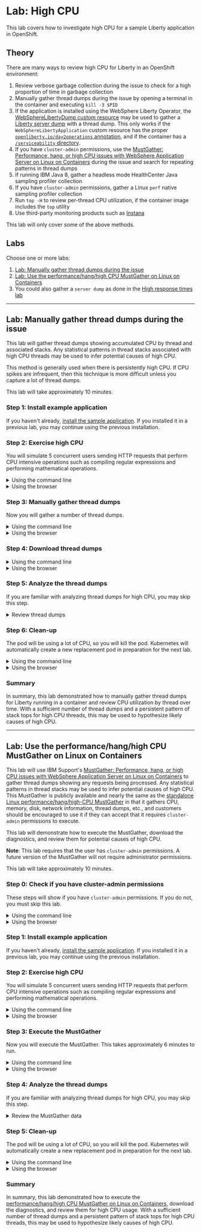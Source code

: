# Lab: High CPU

This lab covers how to investigate high CPU for a sample Liberty application in OpenShift.

## Theory

There are many ways to review high CPU for Liberty in an OpenShift environment:

1. Review verbose garbage collection during the issue to check for a high proportion of time in garbage collection
1. Manually gather thread dumps during the issue by opening a terminal in the container and executing `kill -3 $PID`
1. If the application is installed using the WebSphere Liberty Operator, the [WebSphereLibertyDump custom resource](https://www.ibm.com/docs/en/was-liberty/base?topic=resources-webspherelibertydump-custom-resource) may be used to gather a [Liberty server dump](https://openliberty.io/docs/latest/reference/command/server-dump.html) with a thread dump. This only works if the `WebSphereLibertyApplication` custom resource has the proper [`openliberty.io/day2operations` annotation](https://www.ibm.com/docs/en/was-liberty/base?topic=resources-webspherelibertydump-custom-resource), and if the container has a [`/serviceability` directory](https://www.ibm.com/docs/en/was-liberty/base?topic=operator-storage-serviceability).
1. If you have `cluster-admin` permissions, use the [MustGather: Performance, hang, or high CPU issues with WebSphere Application Server on Linux on Containers](https://www.ibm.com/support/pages/mustgather-performance-hang-or-high-cpu-issues-websphere-application-server-linux-containers) during the issue and search for repeating patterns in thread dumps
1. If running IBM Java 8, gather a headless mode HealthCenter Java sampling profiler collection
1. If you have `cluster-admin` permissions, gather a Linux `perf` native sampling profiler collection
1. Run `top -H` to review per-thread CPU utilization, if the container image includes the `top` utility
1. Use third-party monitoring products such as [Instana](https://www.instana.com/supported-technologies/websphere-liberty/)

This lab will only cover some of the above methods.

## Labs

Choose one or more labs:

1. [Lab: Manually gather thread dumps during the issue](#lab-manually-gather-thread-dumps-during-the-issue)
1. [Lab: Use the performance/hang/high CPU MustGather on Linux on Containers](#lab-use-the-performancehanghigh-cpu-mustgather-on-linux-on-containers)
1. You could also gather a `server dump` as done in the [High response times lab](lab_liberty_high_http_response_times.md#lab-gather-a-liberty-server-dump-through-the-websphere-liberty-operator)

-----

## Lab: Manually gather thread dumps during the issue

This lab will gather thread dumps showing accumulated CPU by thread and associated stacks. Any statistical patterns in thread stacks associated with high CPU threads may be used to infer potential causes of high CPU.

This method is generally used when there is persistently high CPU. If CPU spikes are infrequent, then this technique is more difficult unless you capture a lot of thread dumps.

This lab will take approximately 10 minutes.

### Step 1: Install example application

If you haven't already, [install the sample application](lab_liberty_install_app.md). If you installed it in a previous lab, you may continue using the previous installation.

### Step 2: Exercise high CPU

You will simulate 5 concurrent users sending HTTP requests that perform CPU intensive operations such as compiling regular expressions and performing mathematical operations.

<details markdown="1">
<summary>Using the command line</summary>

1. Request the following web page from your terminal to exercise high CPU:
    1. macOS, Linux, or Windows with Cygwin:

            curl -k -s "https://$(oc get route libertydiag "--output=jsonpath={.spec.host}")/servlet/LoadRunner?url=http%3A%2F%2Flocalhost%3A9080%2Fservlet%2FDoComplicatedStuff%3Fmoreiterations%3Dtrue&method=get&entity=&concurrentusers=5&totalrequests=0&user=&password=&infinite=on"

    1. Windows with Command Prompt:
        1. Ensure you have [`curl` for Windows](https://curl.se/windows/) installed
        1. List the application's URL:

                oc get route libertydiag "--output=jsonpath={.spec.host}{'\n'}"

        1. Execute the following command, replacing `$HOST` with the output of the previous command:

                curl -k -s "https://$HOST/servlet/LoadRunner?url=http%3A%2F%2Flocalhost%3A9080%2Fservlet%2FDoComplicatedStuff%3Fmoreiterations%3Dtrue&method=get&entity=&concurrentusers=5&totalrequests=0&user=&password=&infinite=on"

1. This load will run indefinitely. Continue to the next step.

</details>

<details markdown="1">
<summary>Using the browser</summary>

1. Click on the `Load Runner` link from the libertydiag application homepage:  
   ![](images/loadrunner.png)
1. In the `Target URL`, copy and paste the following:

        http://localhost:9080/servlet/DoComplicatedStuff?moreiterations=true

1. Scroll down and check `Infinite (until manually stopped)`
1. Scroll to the bottom and click `Start`
1. This load will run indefinitely. Continue to the next step.

</details>

### Step 3: Manually gather thread dumps

Now you will gather a number of thread dumps.

<details markdown="1">
<summary>Using the command line</summary>

1. List the pods for the example application deployment; for example:

        oc get pods
   Example output:

        NAME                          READY   STATUS    RESTARTS   AGE
        libertydiag-b98748954-mgj64   1/1     Running   0          97s

1. Open a shell into the pod by replacing `$POD` with a pod name from the previous command:

        oc rsh -t $POD
   For example:

        oc rsh -t libertydiag-b98748954-mgj64

1. Note that the remote shell might timeout after a short period of inactivity, so be aware that you might have been logged out and you'll need to `oc rsh` back in to continue where you left off.
1. First, we need to find the process ID (PID) of Liberty. Most Liberty images do not have tools like `ps` or `top` pre-installed. However, most Liberty images only have a single process in the container which is the Java process running Liberty, and this has the PID of 1. Double check that this is the Liberty process by doing a full listing on PID 1:

        ls -l /proc/1/

1. If you see a Liberty current working directory (`cwd`) such as `/opt/ol/wlp` or `/opt/ibm/wlp` then you can assume that is the Liberty process. Otherwise, run `ls -l /proc/[0-9]*` and then explore each PID to find the Liberty process.

        ls -l /proc/1
   Example output:

        [...]
        lrwxrwxrwx.  1 1000830000 root 0 Dec  6 17:45 cwd -> /opt/ol/wlp/output/defaultServer
        -r--------.  1 1000830000 root 0 Dec  6 17:45 environ
        lrwxrwxrwx.  1 1000830000 root 0 Dec  6 14:57 exe -> /opt/ibm/java/jre/bin/java
        [...]

1. Create a thread dump by sending the `SIGQUIT` signal to the process using the `kill -QUIT $PID` command. Replace `$PID` with the process ID of Liberty that you found above. Note that, by default, Java handles the `SIGQUIT` signal, creates the thread dump, and the process continues, so the process is not killed, despite the names of the command and signal.

        kill -QUIT 1

1. It's common to wait about 30 seconds between thread dumps. Take another 1 or more thread dumps, waiting some time in between.

        kill -QUIT 1

1. Normally, thread dumps for IBM Java and Semeru will be produced as `javacore*txt` files in the `cwd` directory that you found above:

        ls -l /opt/ol/wlp/output/defaultServer/javacore*txt
   However, in the case of this sample application, this directory is overridden with an `-Xdump` configuration. You can check JVM configurations by printing the process `cmdline` and `environ` files and find the relevant configuration. For example:

        cat /proc/1/cmdline /proc/1/environ
   Example output:

        [...] -Xdump:directory=logs/diagnostics/
   Therefore, for this application, javacores will go into `logs/diagnostics/` relative to `cwd`:

        ls /opt/ol/wlp/output/defaultServer/logs/diagnostics/javacore*txt
   Example output:

        /opt/ol/wlp/output/defaultServer/logs/diagnostics/javacore.20221206.175535.1.0001.txt
        /opt/ol/wlp/output/defaultServer/logs/diagnostics/javacore.20221206.175626.1.0002.txt
   Note that overridding the `-Xdump` directory is common in container deployments so that a directory may be used that's mounted on a permanent disk so that diagnostics are still available if a pod is killed.

</details>

<details markdown="1">
<summary>Using the browser</summary>

1. In the `Topology` view of the [`Developer` perspective](openshift_perspective.md), click on the `libertydiag` circle, then click the `Resources` tab in the drawer on the right, and then click on the one pod that's running:  
   ![](images/topology_selectpod.png)
1. Click on the `Terminal` tab to open a remote shell into the running container in the pod:  
   ![](images/pod_terminal.png)
1. Follow the `Using the command line` steps above starting at step 4.

</details>

### Step 4: Download thread dumps

<details markdown="1">
<summary>Using the command line</summary>

1. Download the thread dumps by replacing `$POD` with a pod name from above and `$DIR` with the directory of the javacores. Note that `oc cp` does not support wildcards so the whole directory (or a single file) must be downloaded.

        oc cp $POD:$DIR .
   For example:

        oc cp libertydiag-ddf5f95b6-wj6dm:/opt/ol/wlp/output/defaultServer/logs/diagnostics .

</details>

<details markdown="1">
<summary>Using the browser</summary>

Files other than native logs (equivalent to Liberty's `console.log`) cannot be downloaded through the browser. You must use the command line steps above. Alternatively, you may use the `Terminal` tab of the pod and `cat` the file in the browser.

</details>

### Step 5: Analyze the thread dumps

If you are familiar with analyzing thread dumps for high CPU, you may skip this step.

<details markdown="1">
<summary>Review thread dumps</summary>

1. Open each thread dump and search for `Thread Details`:

        1XMTHDINFO     Thread Details

1. Review each thread (starting with `3XMTHREADINFO`) and, in particular, the `3XMCPUTIME` line:

        3XMTHREADINFO      "Default Executor-thread-189" J9VMThread:0x00000000002BA700, omrthread_t:0x00007F7FD0014240, java/lang/Thread:0x00000000E43D62C0, state:R, prio=5
        [...]
        3XMCPUTIME               CPU usage total: 6.839021278 secs, current category="Application"

1. The `CPU usage total` is accumulated CPU usage since the beginning of that thread. Therefore, finding high users of CPU is most commonly done by comparing these values across thread dumps for particular threads. Note that if a thread is short-lived, then it may not be captured in the thread dumps, or may only exist in a subset of thread dumps.
1. With a sufficient number of thread dumps and a persistent pattern of stack tops for high CPU threads, this may be used to hypothesize likely causes of high CPU. In this case, there is a peristent pattern of application stacks in the `DoComplicatedStuff.doWork` method driving code such as mathematical operations, regular expression compilation, etc. For example:

        3XMTHREADINFO3           Java callstack:
        4XESTACKTRACE                at java/math/BigInteger.cutOffLeadingZeroes(BigInteger.java:1505(Compiled Code))
        4XESTACKTRACE                at java/math/Division.divideAndRemainderByInteger(Division.java:344(Compiled Code))
        4XESTACKTRACE                at java/math/BigInteger.divideAndRemainder(BigInteger.java:1202(Compiled Code))
        4XESTACKTRACE                at java/math/BigDecimal.slScaledDivide(BigDecimal.java:3489(Compiled Code))
        4XESTACKTRACE                at java/math/BigDecimal.divide(BigDecimal.java:2446(Compiled Code))
        4XESTACKTRACE                at java/math/BigDecimal.divide(BigDecimal.java:2424(Compiled Code))
        4XESTACKTRACE                at java/math/BigDecimal.divide(BigDecimal.java:2389(Compiled Code))
        4XESTACKTRACE                at com/example/servlet/DoComplicatedStuff.arctan(DoComplicatedStuff.java:141(Compiled Code))
        4XESTACKTRACE                at com/example/servlet/DoComplicatedStuff.computePi(DoComplicatedStuff.java:119(Compiled Code))
        4XESTACKTRACE                at com/example/servlet/DoComplicatedStuff.doWork(DoComplicatedStuff.java:60(Compiled Code))

</details>

### Step 6: Clean-up

The pod will be using a lot of CPU, so you will kill the pod. Kubernetes will automatically create a new replacement pod in preparation for the next lab.

<details markdown="1">
<summary>Using the command line</summary>

1. List the pods; for example:

        oc get pods
   Example output:

        NAME                          READY   STATUS    RESTARTS   AGE
        libertydiag-b98748954-mgj64   1/1     Running   0          97s

1. Kill the running pod by replacing `$POD` with a pod name from the previous command:

        oc delete pod $POD
   For example:

        oc delete pod libertydiag-b98748954-mgj64

</details>

<details markdown="1">
<summary>Using the browser</summary>

1. In the `Topology` view of the [`Developer` perspective](openshift_perspective.md), click on the `libertydiag` circle, then click the `Resources` tab in the drawer on the right, and then click on the one pod that's running:  
   ![](images/topology_selectpod.png)
1. In the top right, click Actions } Delete Pod

</details>

### Summary

In summary, this lab demonstrated how to manually gather thread dumps for Liberty running in a container and review CPU utilization by thread over time. With a sufficient number of thread dumps and a persistent pattern of stack tops for high CPU threads, this may be used to hypothesize likely causes of high CPU.

-----

## Lab: Use the performance/hang/high CPU MustGather on Linux on Containers

This lab will use IBM Support's [MustGather: Performance, hang, or high CPU issues with WebSphere Application Server on Linux on Containers](https://www.ibm.com/support/pages/mustgather-performance-hang-or-high-cpu-issues-websphere-application-server-linux-containers) to gather thread dumps showing any requests being processed. Any statistical patterns in thread stacks may be used to infer potential causes of high CPU. This MustGather is publicly available and nearly the same as the [standalone Linux performance/hang/high-CPU MustGather](https://www.ibm.com/support/pages/mustgather-performance-hang-or-high-cpu-issues-websphere-application-server-linux) in that it gathers CPU, memory, disk, network information, thread dumps, etc., and customers should be encouraged to use it if they can accept that it requires `cluster-admin` permissions to execute.

This lab will demonstrate how to execute the MustGather, download the diagnostics, and review them for potential causes of high CPU.

**Note**: This lab requires that the user has `cluster-admin` permissions. A future version of the MustGather will not require administrator permissions.

This lab will take approximately 10 minutes.

### Step 0: Check if you have cluster-admin permissions

These steps will show if you have `cluster-admin` permissions. If you do not, you must skip this lab.

<details markdown="1">
<summary>Using the command line</summary>

1. Check if you have authority for all verbs on all resources:

        oc auth can-i '*' '*'
   Example output:

        yes

1. If the answer is `no`, then you do not have `cluster-admin` permissions.

</details>

<details markdown="1">
<summary>Using the browser</summary>

1. Access your OpenShift web console at `https://console-openshift-console.$CLUSTER/`. Replace `$CLUSTER` with your OpenShift cluster domain.
1. Ensure the perspective is set to `Administrator` in the top left:  
   ![](images/adminperspective.png)
1. Expand `User Management`. If you don't see a `Users` option, then you do not have `cluster-admin` permissions. If you do see it, click on it, and then click on your user name:  
   ![](images/users.png)
1. Click on `RoleBindings` and check if any binding has a `Role ref` of `cluster-admin`. If there are none, then you do not have `cluster-admin` permissions.  
   ![](images/clusteradmin.png)

</details>

### Step 1: Install example application

If you haven't already, [install the sample application](lab_liberty_install_app.md). If you installed it in a previous lab, you may continue using the previous installation.

### Step 2: Exercise high CPU

You will simulate 5 concurrent users sending HTTP requests that perform CPU intensive operations such as compiling regular expressions and performing mathematical operations.

<details markdown="1">
<summary>Using the command line</summary>

1. Request the following web page from your terminal to exercise high CPU:
    1. macOS, Linux, or Windows with Cygwin:

            curl -k -s "https://$(oc get route libertydiag "--output=jsonpath={.spec.host}")/servlet/LoadRunner?url=http%3A%2F%2Flocalhost%3A9080%2Fservlet%2FDoComplicatedStuff%3Fmoreiterations%3Dtrue&method=get&entity=&concurrentusers=5&totalrequests=0&user=&password=&infinite=on"

    1. Windows with Command Prompt:
        1. Ensure you have [`curl` for Windows](https://curl.se/windows/) installed
        1. List the application's URL:

                oc get route libertydiag "--output=jsonpath={.spec.host}{'\n'}"

        1. Execute the following command, replacing `$HOST` with the output of the previous command:

                curl -k -s "https://$HOST/servlet/LoadRunner?url=http%3A%2F%2Flocalhost%3A9080%2Fservlet%2FDoComplicatedStuff%3Fmoreiterations%3Dtrue&method=get&entity=&concurrentusers=5&totalrequests=0&user=&password=&infinite=on"

1. This load will run indefinitely. Continue to the next step.

</details>

<details markdown="1">
<summary>Using the browser</summary>

1. Click on the `Load Runner` link from the libertydiag application homepage:  
   ![](images/loadrunner.png)
1. In the `Target URL`, copy and paste the following:

        http://localhost:9080/servlet/DoComplicatedStuff?moreiterations=true

1. Scroll down and check `Infinite (until manually stopped)`
1. Scroll to the bottom and click `Start`
1. This load will run indefinitely. Continue to the next step.

</details>

### Step 3: Execute the MustGather

Now you will execute the MustGather. This takes approximately 6 minutes to run.

<details markdown="1">
<summary>Using the command line</summary>

1. Download a helper script:
    1. macOS or Linux: [containerdiag.sh](https://github.com/IBM/containerdiag/releases/download/0.1.20230301/containerdiag.sh)
    1. Windows: [containerdiag.bat](https://github.com/IBM/containerdiag/releases/download/0.1.20230301/containerdiag.bat)
1. Open a `Terminal` or `Command Prompt` and change directory to where you downloaded the script
1. On macOS or Linux, make the script executable:

        chmod +x containerdiag.sh

1. On macOS, remove the download quarantine:

        xattr -d com.apple.quarantine containerdiag.sh

1. List the current deployments:

        oc get deployments
   Example output:

        NAME          READY   UP-TO-DATE   AVAILABLE   AGE
        libertydiag   1/1     1            1           13m

1. Execute the MustGather. Normally, the `-c` option specifying the directory of the javacores is not needed; however, this sample application overrides the default javacore directory using `-Xdump`. This is common in container deployments so that a directory may be used that's mounted on a permanent disk so that diagnostics are still available if a pod is killed.
    1. macOS or Linux:

            ./containerdiag.sh -d libertydiag libertyperf.sh -c "/opt/ol/wlp/output/defaultServer/logs/diagnostics/javacore*"

    1. Windows:

            containerdiag.bat -d libertydiag libertyperf.sh -c "/opt/ol/wlp/output/defaultServer/logs/diagnostics/javacore*"
       
1. When the MustGather is complete, you will see a repeating message of the form:

        run.sh: Files are ready for download. Download with the following command in another window:
        
          oc cp [...]

1. Open another `Terminal` or `Command Prompt` and copy & paste the `oc cp` line that you saw in the previous step. For example (your command will be different):

        $ oc cp worker4-debug:/tmp/containerdiag.SN9RbwVmfC.tar.gz containerdiag.SN9RbwVmfC.tar.gz --namespace=openshift-debug-node-g8dqbdfx5d
        tar: Removing leading `/' from member names

1. Go back to the previous `Terminal` or `Command Prompt`, type `ok`, and press `Enter` to complete the MustGather:

        After the download is complete, type OK and press ENTER: ok
        [2022-11-08 19:01:03.670923238 UTC] run.sh: Processing finished. Deleting /tmp/containerdiag.SN9RbwVmfC.tar.gz
        [2022-11-08 19:01:03.674236286 UTC] run.sh: finished.

1. Expand the `containerdiag.*.tar.gz` file that you downloaded.

</details>

<details markdown="1">
<summary>Using the browser</summary>

The MustGather cannot be executed from the browser. You must use the command line steps above.browser.

</details>

### Step 4: Analyze the thread dumps

If you are familiar with analyzing thread dumps for high CPU, you may skip this step.

<details markdown="1">
<summary>Review the MustGather data</summary>

1. First, review the `top -H` output to see CPU utilization by thread. Expand `linperf_RESULTS.tar.gz` in the root directory and then review `topdashH*.out`.
1. Open each thread dump under `pods/libertydiag*/containers/libertydiag/` and search for `Thread Details`:

        1XMTHDINFO     Thread Details

1. Review each thread (starting with `3XMTHREADINFO`) and, in particular, the `3XMCPUTIME` line:

        3XMTHREADINFO      "Default Executor-thread-189" J9VMThread:0x00000000002BA700, omrthread_t:0x00007F7FD0014240, java/lang/Thread:0x00000000E43D62C0, state:R, prio=5
        [...]
        3XMCPUTIME               CPU usage total: 6.839021278 secs, current category="Application"

1. The `CPU usage total` is accumulated CPU usage since the beginning of that thread. Therefore, finding high users of CPU is most commonly done by comparing these values across thread dumps for particular threads. Note that if a thread is short-lived, then it may not be captured in the thread dumps, or may only exist in a subset of thread dumps.
1. With a sufficient number of thread dumps and a persistent pattern of stack tops for high CPU threads, this may be used to hypothesize likely causes of high CPU. In this case, there is a peristent pattern of application stacks in the `DoComplicatedStuff.doWork` method driving code such as mathematical operations, regular expression compilation, etc. For example:

        3XMTHREADINFO3           Java callstack:
        4XESTACKTRACE                at java/math/BigInteger.cutOffLeadingZeroes(BigInteger.java:1505(Compiled Code))
        4XESTACKTRACE                at java/math/Division.divideAndRemainderByInteger(Division.java:344(Compiled Code))
        4XESTACKTRACE                at java/math/BigInteger.divideAndRemainder(BigInteger.java:1202(Compiled Code))
        4XESTACKTRACE                at java/math/BigDecimal.slScaledDivide(BigDecimal.java:3489(Compiled Code))
        4XESTACKTRACE                at java/math/BigDecimal.divide(BigDecimal.java:2446(Compiled Code))
        4XESTACKTRACE                at java/math/BigDecimal.divide(BigDecimal.java:2424(Compiled Code))
        4XESTACKTRACE                at java/math/BigDecimal.divide(BigDecimal.java:2389(Compiled Code))
        4XESTACKTRACE                at com/example/servlet/DoComplicatedStuff.arctan(DoComplicatedStuff.java:141(Compiled Code))
        4XESTACKTRACE                at com/example/servlet/DoComplicatedStuff.computePi(DoComplicatedStuff.java:119(Compiled Code))
        4XESTACKTRACE                at com/example/servlet/DoComplicatedStuff.doWork(DoComplicatedStuff.java:60(Compiled Code))

</details>

### Step 5: Clean-up

The pod will be using a lot of CPU, so you will kill the pod. Kubernetes will automatically create a new replacement pod in preparation for the next lab.

<details markdown="1">
<summary>Using the command line</summary>

1. List the pods; for example:

        oc get pods
   Example output:

        NAME                          READY   STATUS    RESTARTS   AGE
        libertydiag-b98748954-mgj64   1/1     Running   0          97s

1. Kill the running pod by replacing `$POD` with a pod name from the previous command:

        oc delete pod $POD
   For example:

        oc delete pod libertydiag-b98748954-mgj64

</details>

<details markdown="1">
<summary>Using the browser</summary>

1. In the `Topology` view of the [`Developer` perspective](openshift_perspective.md), click on the `libertydiag` circle, then click the `Resources` tab in the drawer on the right, and then click on the one pod that's running:  
   ![](images/topology_selectpod.png)
1. In the top right, click Actions } Delete Pod

</details>

### Summary

In summary, this lab demonstrated how to execute the [performance/hang/high CPU MustGather on Linux on Containers](https://www.ibm.com/support/pages/mustgather-performance-hang-or-high-cpu-issues-websphere-application-server-linux-containers), download the diagnostics, and review them for high CPU usage. With a sufficient number of thread dumps and a persistent pattern of stack tops for high CPU threads, this may be used to hypothesize likely causes of high CPU.
